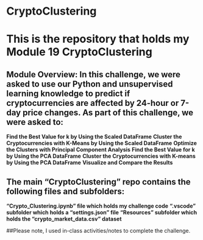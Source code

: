# CryptoClustering
# This is the repository that holds my Module 19 CryptoClustering

## Module Overview: In this challenge, we were asked to use our Python and unsupervised learning knowledge to predict if cryptocurrencies are affected by 24-hour or 7-day price changes. As part of this challenge, we were asked to:
**Find the Best Value for k by Using the Scaled DataFrame**
**Cluster the Cryptocurrencies with K-Means by Using the Scaled DataFrame**
**Optimize the Clusters with Principal Component Analysis**
**Find the Best Value for k by Using the PCA DataFrame**
**Cluster the Cryptocurrencies with K-means by Using the PCA DataFrame**
**Visualize and Compare the Results**

## The main “CryptoClustering” repo contains the following files and subfolders:
**“Crypto_Clustering.ipynb” file which holds my challenge code**
**“.vscode” subfolder which holds a “settings.json” file**
**“Resources” subfolder which holds the “crypto_market_data.csv” dataset**

##Please note, I used in-class activities/notes to complete the challenge. 

